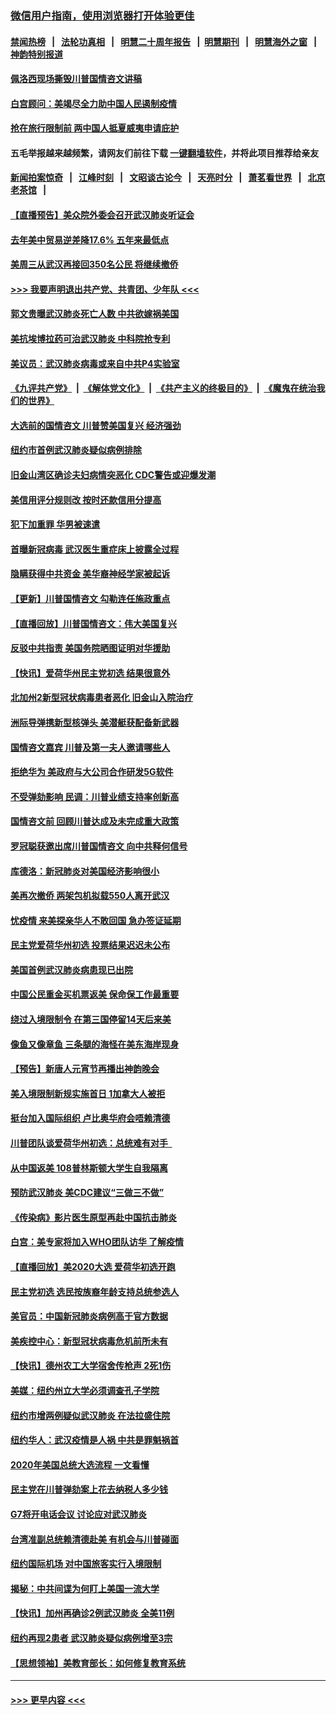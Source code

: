 ### [微信用户指南，使用浏览器打开体验更佳](https://github.com/gfw-breaker/banned-news1/blob/master/indexes/wechat-guide.md?t=0)
#### [禁闻热榜](热点新闻.md?t=0)  &nbsp;&nbsp;|&nbsp;&nbsp; [法轮功真相](https://github.com/gfw-breaker/truth/blob/master/README.md?t=0) &nbsp;&nbsp;|&nbsp;&nbsp; [明慧二十周年报告](https://github.com/gfw-breaker/mh-reports/blob/master/README.md?t=0) &nbsp;&nbsp;|&nbsp;&nbsp;[明慧期刊](https://github.com/gfw-breaker/mh-qikan) &nbsp;&nbsp;|&nbsp;&nbsp; [明慧海外之窗](https://github.com/gfw-breaker/mh-news/blob/master/README.md?t=0) &nbsp;&nbsp;|&nbsp;&nbsp; [神韵特别报道](https://github.com/gfw-breaker/mh-news/blob/master/shenyun.md?t=0)
#### [佩洛西现场撕毁川普国情咨文讲稿](../pages/nsc412/n11846724.md?t=02060222) 
#### [白宫顾问：美竭尽全力助中国人民遏制疫情](../pages/nsc412/n11846756.md?t=02060222) 
#### [抢在旅行限制前 两中国人抵夏威夷申请庇护](../pages/nsc412/n11846866.md?t=02060222) 
#### 五毛举报越来越频繁，请网友们前往下载 [一键翻墙软件](https://github.com/gfw-breaker/ssr-accounts)，并将此项目推荐给亲友
#### [新闻拍案惊奇](https://github.com/gfw-breaker/banned-news1/blob/master/pages/link4.md) &nbsp;&nbsp;|&nbsp;&nbsp; [江峰时刻](https://github.com/gfw-breaker/banned-news1/blob/master/pages/link4.md) &nbsp;&nbsp;|&nbsp;&nbsp; [文昭谈古论今](https://github.com/gfw-breaker/banned-news1/blob/master/pages/link4.md) &nbsp;&nbsp;|&nbsp;&nbsp; [天亮时分](https://github.com/gfw-breaker/banned-news1/blob/master/pages/link4.md) &nbsp;&nbsp;|&nbsp;&nbsp; [萧茗看世界](https://github.com/gfw-breaker/banned-news1/blob/master/pages/link4.md) &nbsp;&nbsp;|&nbsp;&nbsp; [北京老茶馆](https://github.com/gfw-breaker/banned-news1/blob/master/pages/link4.md) &nbsp;&nbsp;|&nbsp;&nbsp; 
#### [【直播预告】美众院外委会召开武汉肺炎听证会](../pages/nsc412/n11846727.md?t=02060222) 
#### [去年美中贸易逆差降17.6% 五年来最低点](../pages/nsc412/n11846755.md?t=02060222) 
#### [美周三从武汉再接回350名公民 将继续撤侨](../pages/nsc412/n11846705.md?t=02060222) 
#### [>>> 我要声明退出共产党、共青团、少年队 <<<](https://github.com/begood0513/goodnews/blob/master/quit/letter.md) 
#### [郭文贵曝武汉肺炎死亡人数 中共欲嫁祸美国](../pages/nsc412/n11846240.md?t=02060222) 
#### [美抗埃博拉药可治武汉肺炎 中科院抢专利](../pages/nsc412/n11846409.md?t=02060222) 
#### [美议员：武汉肺炎病毒或来自中共P4实验室](../pages/nsc412/n11846043.md?t=02060222) 
#### [《九评共产党》](https://github.com/begood0513/9ping.md/blob/master/README.md) &nbsp;|&nbsp; [《解体党文化》](../../../../jtdwh.md/blob/master/README.md)  &nbsp;|&nbsp; [《共产主义的终极目的》](../../../../gczydzjmd.md/blob/master/README.md) &nbsp;|&nbsp; [《魔鬼在统治我们的世界》](../../../../mgztzwmdsj.md/blob/master/README.md) 
#### [大选前的国情咨文 川普赞美国复兴 经济强劲](../pages/nsc412/n11845526.md?t=02060222) 
#### [纽约市首例武汉肺炎疑似病例排除](../pages/nsc412/n11844989.md?t=02060222) 
#### [旧金山湾区确诊夫妇病情突恶化 CDC警告或迎爆发潮](../pages/nsc412/n11845730.md?t=02060222) 
#### [美信用评分规则改  按时还款信用分提高](../pages/nsc412/n11845488.md?t=02060222) 
#### [犯下加重罪 华男被速遣](../pages/nsc412/n11845476.md?t=02060222) 
#### [首曝新冠病毒 武汉医生重症床上披露全过程](../pages/nsc412/n11845150.md?t=02060222) 
#### [隐瞒获得中共资金 美华裔神经学家被起诉](../pages/nsc412/n11844879.md?t=02060222) 
#### [【更新】川普国情咨文 勾勒连任施政重点](../pages/nsc412/n11845223.md?t=02060222) 
#### [【直播回放】川普国情咨文：伟大美国复兴](../pages/nsc412/n11842079.md?t=02060222) 
#### [反驳中共指责 美国务院晒图证明对华援助](../pages/nsc412/n11844859.md?t=02060222) 
#### [【快讯】爱荷华州民主党初选 结果很意外](../pages/nsc412/n11844878.md?t=02060222) 
#### [北加州2新型冠状病毒患者恶化 旧金山入院治疗](../pages/nsc412/n11844842.md?t=02060222) 
#### [洲际导弹携新型核弹头 美潜艇获配备新武器](../pages/nsc412/n11844680.md?t=02060222) 
#### [国情咨文嘉宾 川普及第一夫人邀请哪些人](../pages/nsc412/n11844712.md?t=02060222) 
#### [拒绝华为 美政府与大公司合作研发5G软件](../pages/nsc412/n11844625.md?t=02060222) 
#### [不受弹劾影响 民调：川普业绩支持率创新高](../pages/nsc412/n11844622.md?t=02060222) 
#### [国情咨文前 回顾川普达成及未完成重大政策](../pages/nsc412/n11844581.md?t=02060222) 
#### [罗冠聪获邀出席川普国情咨文 向中共释何信号](../pages/nsc412/n11844355.md?t=02060222) 
#### [库德洛：新冠肺炎对美国经济影响很小](../pages/nsc412/n11844418.md?t=02060222) 
#### [美再次撤侨 两架包机拟载550人离开武汉](../pages/nsc412/n11844407.md?t=02060222) 
#### [忧疫情 来美探亲华人不敢回国 急办签证延期](../pages/nsc412/n11843344.md?t=02060222) 
#### [民主党爱荷华州初选 投票结果迟迟未公布](../pages/nsc412/n11844207.md?t=02060222) 
#### [美国首例武汉肺炎病患现已出院](../pages/nsc412/n11842740.md?t=02060222) 
#### [中国公民重金买机票返美 保命保工作最重要](../pages/nsc412/n11843282.md?t=02060222) 
#### [绕过入境限制令  在第三国停留14天后来美](../pages/nsc412/n11843341.md?t=02060222) 
#### [像鱼又像章鱼 三条腿的海怪在美东海岸现身](../pages/nsc412/n11843092.md?t=02060222) 
#### [【预告】新唐人元宵节再播出神韵晚会](../pages/nsc412/n11843192.md?t=02060222) 
#### [美入境限制新规实施首日 1加拿大人被拒](../pages/nsc412/n11843058.md?t=02060222) 
#### [挺台加入国际组织 卢比奥华府会唔赖清德](../pages/nsc412/n11843023.md?t=02060222) 
#### [川普团队谈爱荷华州初选：总统难有对手  ](../pages/nsc412/n11842867.md?t=02060222) 
#### [从中国返美 108普林斯顿大学生自我隔离](../pages/nsc412/n11842714.md?t=02060222) 
#### [预防武汉肺炎 美CDC建议“三做三不做”](../pages/nsc412/n11842700.md?t=02060222) 
#### [《传染病》影片医生原型再赴中国抗击肺炎](../pages/nsc412/n11842626.md?t=02060222) 
#### [白宫：美专家将加入WHO团队访华 了解疫情](../pages/nsc412/n11842198.md?t=02060222) 
#### [【直播回放】美2020大选 爱荷华初选开跑](../pages/nsc412/n11841820.md?t=02060222) 
#### [民主党初选 选民按族裔年龄支持总统参选人](../pages/nsc412/n11842239.md?t=02060222) 
#### [美官员：中国新冠肺炎病例高于官方数据](../pages/nsc412/n11842452.md?t=02060222) 
#### [美疾控中心：新型冠状病毒危机前所未有](../pages/nsc412/n11842406.md?t=02060222) 
#### [【快讯】德州农工大学宿舍传枪声 2死1伤](../pages/nsc412/n11842279.md?t=02060222) 
#### [美媒：纽约州立大学必须调查孔子学院](../pages/nsc412/n11840637.md?t=02060222) 
#### [纽约市增两例疑似武汉肺炎 在法拉盛住院](../pages/nsc412/n11840625.md?t=02060222) 
#### [纽约华人：武汉疫情是人祸 中共是罪魁祸首](../pages/nsc412/n11840631.md?t=02060222) 
#### [2020年美国总统大选流程 一文看懂](../pages/nsc412/n11842056.md?t=02060222) 
#### [民主党在川普弹劾案上花去纳税人多少钱](../pages/nsc412/n11841941.md?t=02060222) 
#### [G7将开电话会议 讨论应对武汉肺炎](../pages/nsc412/n11841658.md?t=02060222) 
#### [台湾准副总统赖清德赴美 有机会与川普碰面](../pages/nsc412/n11841332.md?t=02060222) 
#### [纽约国际机场  对中国旅客实行入境限制](../pages/nsc412/n11840619.md?t=02060222) 
#### [揭秘：中共间谍为何盯上美国一流大学](../pages/nsc412/n11840270.md?t=02060222) 
#### [【快讯】加州再确诊2例武汉肺炎 全美11例](../pages/nsc412/n11840339.md?t=02060222) 
#### [纽约再现2患者 武汉肺炎疑似病例增至3宗](../pages/nsc412/n11840010.md?t=02060222) 
#### [【思想领袖】美教育部长：如何修复教育系统](../pages/nsc412/n11690865.md?t=02060222) 

----
#### [ >>> 更早内容 <<< ](../indexes/nsc412-earlier.md)
